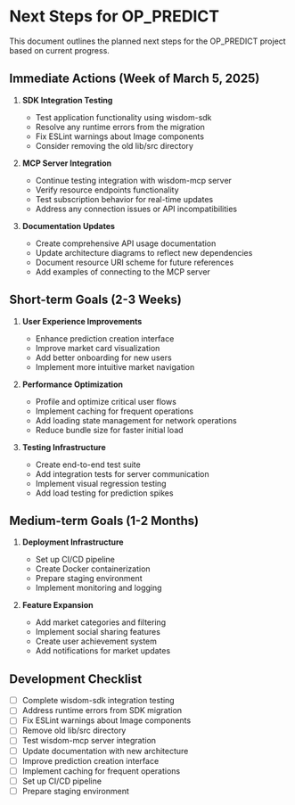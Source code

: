 # Next Steps for OP_PREDICT

This document outlines the planned next steps for the OP_PREDICT project based on current progress.

## Immediate Actions (Week of March 5, 2025)

1. **SDK Integration Testing**
   - Test application functionality using wisdom-sdk
   - Resolve any runtime errors from the migration
   - Fix ESLint warnings about Image components
   - Consider removing the old lib/src directory

2. **MCP Server Integration**
   - Continue testing integration with wisdom-mcp server
   - Verify resource endpoints functionality
   - Test subscription behavior for real-time updates
   - Address any connection issues or API incompatibilities

3. **Documentation Updates**
   - Create comprehensive API usage documentation
   - Update architecture diagrams to reflect new dependencies
   - Document resource URI scheme for future references
   - Add examples of connecting to the MCP server

## Short-term Goals (2-3 Weeks)

1. **User Experience Improvements**
   - Enhance prediction creation interface
   - Improve market card visualization
   - Add better onboarding for new users
   - Implement more intuitive market navigation

2. **Performance Optimization**
   - Profile and optimize critical user flows
   - Implement caching for frequent operations
   - Add loading state management for network operations
   - Reduce bundle size for faster initial load

3. **Testing Infrastructure**
   - Create end-to-end test suite
   - Add integration tests for server communication
   - Implement visual regression testing
   - Add load testing for prediction spikes

## Medium-term Goals (1-2 Months)

1. **Deployment Infrastructure**
   - Set up CI/CD pipeline
   - Create Docker containerization
   - Prepare staging environment
   - Implement monitoring and logging

2. **Feature Expansion**
   - Add market categories and filtering
   - Implement social sharing features
   - Create user achievement system
   - Add notifications for market updates

## Development Checklist

- [ ] Complete wisdom-sdk integration testing
- [ ] Address runtime errors from SDK migration
- [ ] Fix ESLint warnings about Image components
- [ ] Remove old lib/src directory
- [ ] Test wisdom-mcp server integration
- [ ] Update documentation with new architecture
- [ ] Improve prediction creation interface
- [ ] Implement caching for frequent operations
- [ ] Set up CI/CD pipeline
- [ ] Prepare staging environment